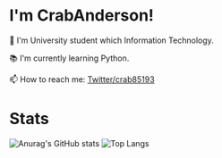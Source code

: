 # I'm CrabAnderson!
<!-------------------- Batch ---------------------->

<!------------------------------------------------->

🏫 I'm University student which Information Technology.

📚 I'm currently learning Python.

📫 How to reach me: [Twitter/crab85193](https://www.twitter.com/crab85193)

# Stats

![Anurag's GitHub stats](https://github-readme-stats.vercel.app/api?username=crab85193&card_width=500&show_icons=true&count_private=true&line_height=40)
![Top Langs](https://github-readme-stats.vercel.app/api/top-langs/?username=crab85193&card_width=290&hide=html)


